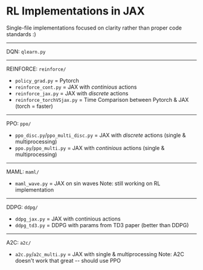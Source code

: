 # RL Implementations in JAX 

Single-file implementations focused on clarity rather than proper code standards :)

---
DQN: `qlearn.py`

---
REINFORCE: `reinforce/`
- `policy_grad.py` = Pytorch  
- `reinforce_cont.py` = JAX with *continious* actions
- `reinforce_jax.py` = JAX with *discrete* actions 
- `reinforce_torchVSjax.py` = Time Comparison between Pytorch & JAX (torch = faster)

---
PPO: `ppo/`
- `ppo_disc.py`/`ppo_multi_disc.py` = JAX with *discrete* actions (single & multiprocessing)
- `ppo.py`/`ppo_multi.py` = JAX with *continious* actions (single & multiprocessing)

---
MAML: `maml/`
- `maml_wave.py` = JAX on sin waves 
Note: still working on RL implementation

---
DDPG: `ddpg/`
- `ddpg_jax.py` = JAX with continious actions
- `ddpg_td3.py` = DDPG with params from TD3 paper (better than DDPG)

---
A2C: `a2c/`
- `a2c.py`/`a2c_multi.py` = JAX with single & multiprocessing 
Note: A2C doesn't work that great -- should use PPO 

